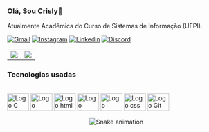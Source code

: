### Olá, Sou Crisly👋

Atualmente Acadêmica do Curso de Sistemas de Informação (UFPI).


[![Gmail](https://img.shields.io/badge/Gmail-D14836?style=for-the-badge&logo=gmail&logoColor=white)](crislymaria21@gmail.com)
[![Instagram](https://img.shields.io/badge/Instagram-E4405F?style=for-the-badge&logo=instagram&logoColor=white)](https://www.instagram.com/crislymss)
[![Linkedin](https://img.shields.io/badge/LinkedIn-0077B5?style=for-the-badge&logo=linkedin&logoColor=white)](https://www.linkedin.com/in/crisly-maria-015600267/)
[![Discord](https://img.shields.io/badge/Discord-7289DA?style=for-the-badge&logo=discord&logoColor=white)](https://discord.com/_crisly_)

<table>
  <tr>
    <td align="center" width="50%">
      <img src="https://github-readme-stats.vercel.app/api?username=crislymss&show_icons=true&theme=radical" />
    </td>
    <td align="center" width="50%">
      <img src="https://github-readme-stats.vercel.app/api/top-langs/?username=crislymss&layout=compact&theme=radical&show_icons=true" />
    </td>
  </tr>
</table>



### Tecnologias usadas
<div style="display:inline_blake"><br/>
   <img src="https://cdn.jsdelivr.net/gh/devicons/devicon/icons/c/c-original.svg" alt="Logo C" style="width: 50px; height: 40px;">
   <img src="https://cdn.jsdelivr.net/gh/devicons/devicon/icons/python/python-original.svg" alt="Logo Python" style="width: 50px; height: 40px;">
   <img src="https://cdn.jsdelivr.net/gh/devicons/devicon/icons/html5/html5-plain.svg"  alt="Logo html" style="width: 50px; height: 40px;" />
   <img src="https://cdn.jsdelivr.net/gh/devicons/devicon/icons/jupyter/jupyter-original-wordmark.svg"  alt="Logo jupyter" style="width: 50px; height: 40px;"> 
   <img src="https://cdn.jsdelivr.net/gh/devicons/devicon/icons/javascript/javascript-original.svg"  alt="Logo javascript" style="width: 50px; height: 40px;">
   <img src="https://cdn.jsdelivr.net/gh/devicons/devicon/icons/css3/css3-original.svg"  alt="Logo css" style="width: 50px; height: 40px;" >
   <img src="https://cdn.jsdelivr.net/gh/devicons/devicon/icons/git/git-original.svg" alt="Logo Git" style="width: 50px; height: 40px;" >

<div align="center">

  ![Snake animation](https://github.com/danielbped/danielbped/blob/output/github-contribution-grid-snake.svg)
  
</div>
          
          
